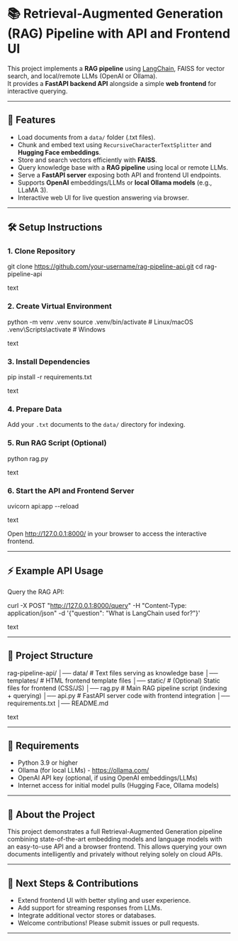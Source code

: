 # 📚 Retrieval-Augmented Generation (RAG) Pipeline with API and Frontend UI

This project implements a **RAG pipeline** using [LangChain](https://www.langchain.com/), FAISS for vector search, and local/remote LLMs (OpenAI or Ollama).  
It provides a **FastAPI backend API** alongside a simple **web frontend** for interactive querying.

---

## 🚀 Features

- Load documents from a `data/` folder (.txt files).
- Chunk and embed text using `RecursiveCharacterTextSplitter` and **Hugging Face embeddings**.
- Store and search vectors efficiently with **FAISS**.
- Query knowledge base with a **RAG pipeline** using local or remote LLMs.
- Serve a **FastAPI server** exposing both API and frontend UI endpoints.
- Supports **OpenAI** embeddings/LLMs or **local Ollama models** (e.g., LLaMA 3).
- Interactive web UI for live question answering via browser.

---

## 🛠️ Setup Instructions

### 1. Clone Repository

git clone https://github.com/your-username/rag-pipeline-api.git
cd rag-pipeline-api

text

### 2. Create Virtual Environment

python -m venv .venv
source .venv/bin/activate # Linux/macOS
.venv\Scripts\activate # Windows

text

### 3. Install Dependencies

pip install -r requirements.txt

text

### 4. Prepare Data

Add your `.txt` documents to the `data/` directory for indexing.

### 5. Run RAG Script (Optional)

python rag.py

text

### 6. Start the API and Frontend Server

uvicorn api:app --reload

text

Open http://127.0.0.1:8000/ in your browser to access the interactive frontend.

---

## ⚡ Example API Usage

Query the RAG API:

curl -X POST "http://127.0.0.1:8000/query"
-H "Content-Type: application/json"
-d '{"question": "What is LangChain used for?"}'

text

---

## 📂 Project Structure

rag-pipeline-api/
│── data/ # Text files serving as knowledge base
│── templates/ # HTML frontend template files
│── static/ # (Optional) Static files for frontend (CSS/JS)
│── rag.py # Main RAG pipeline script (indexing + querying)
│── api.py # FastAPI server code with frontend integration
│── requirements.txt
│── README.md

text

---

## 🔧 Requirements

- Python 3.9 or higher
- Ollama (for local LLMs) - https://ollama.com/
- OpenAI API key (optional, if using OpenAI embeddings/LLMs)
- Internet access for initial model pulls (Hugging Face, Ollama models)

---

## 📖 About the Project

This project demonstrates a full Retrieval-Augmented Generation pipeline combining state-of-the-art embedding models and language models with an easy-to-use API and a browser frontend. This allows querying your own documents intelligently and privately without relying solely on cloud APIs.

---

## 🚀 Next Steps & Contributions

- Extend frontend UI with better styling and user experience.
- Add support for streaming responses from LLMs.
- Integrate additional vector stores or databases.
- Welcome contributions! Please submit issues or pull requests.

---
